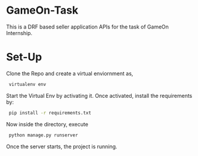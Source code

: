 # GameOn-Task
This is a DRF based seller application APIs for the task of GameOn Internship.
<br>
# Set-Up
Clone the Repo and create a virtual enviornment as,
 ```sh
  virtualenv env
 ```
Start the Virtual Env by activating it.
Once activated, install the requirements by:
 ```sh
  pip install -r requirements.txt
 ```
Now inside the directory, execute
 ```sh
  python manage.py runserver
 ```
Once the server starts, the project is running.
